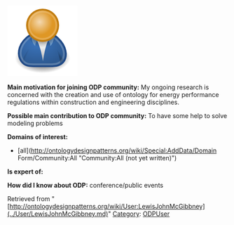[![Image:ODPUser.png](../images/a/a6/ODPUser.png)](../Image/ODPUser.png.md "Image:ODPUser.png")




  





__Main motivation for joining ODP community:__ My ongoing research is concerned with the creation and use of ontology for energy performance regulations within construction and engineering disciplines.


__Possible main contribution to ODP community:__ To have some help to solve modeling problems


__Domains of interest:__



* [all](http://ontologydesignpatterns.org/wiki/Special:AddData/Domain Form/Community:All "Community:All (not yet written)")


__Is expert of:__


  

__How did I know about ODP:__ conference/public events






Retrieved from "[http://ontologydesignpatterns.org/wiki/User:LewisJohnMcGibbney](../User/LewisJohnMcGibbney.md)"
 [Category](http://ontologydesignpatterns.org/wiki/Special:Categories "Special:Categories"): [ODPUser](../Category/ODPUser.md "Category:ODPUser")